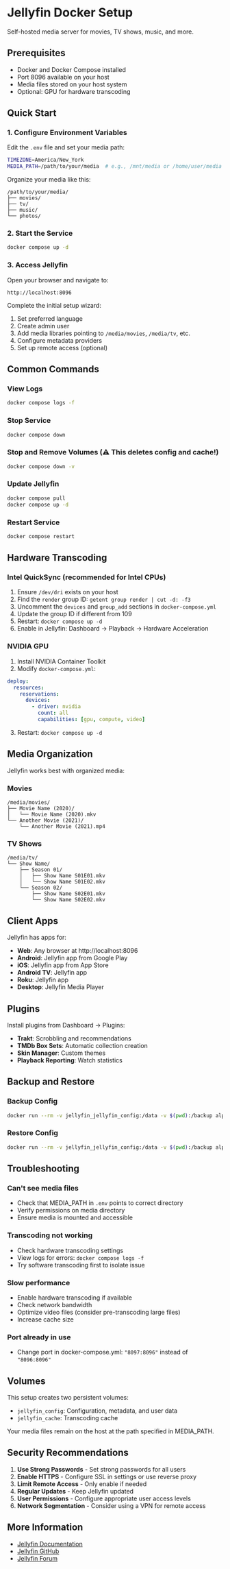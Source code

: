 # Jellyfin Docker Setup

Self-hosted media server for movies, TV shows, music, and more.

## Prerequisites

- Docker and Docker Compose installed
- Port 8096 available on your host
- Media files stored on your host system
- Optional: GPU for hardware transcoding

## Quick Start

### 1. Configure Environment Variables

Edit the `.env` file and set your media path:

```bash
TIMEZONE=America/New_York
MEDIA_PATH=/path/to/your/media  # e.g., /mnt/media or /home/user/media
```

Organize your media like this:
```
/path/to/your/media/
├── movies/
├── tv/
├── music/
└── photos/
```

### 2. Start the Service

```bash
docker compose up -d
```

### 3. Access Jellyfin

Open your browser and navigate to:
```
http://localhost:8096
```

Complete the initial setup wizard:
1. Set preferred language
2. Create admin user
3. Add media libraries pointing to `/media/movies`, `/media/tv`, etc.
4. Configure metadata providers
5. Set up remote access (optional)

## Common Commands

### View Logs
```bash
docker compose logs -f
```

### Stop Service
```bash
docker compose down
```

### Stop and Remove Volumes (⚠️ This deletes config and cache!)
```bash
docker compose down -v
```

### Update Jellyfin
```bash
docker compose pull
docker compose up -d
```

### Restart Service
```bash
docker compose restart
```

## Hardware Transcoding

### Intel QuickSync (recommended for Intel CPUs)

1. Ensure `/dev/dri` exists on your host
2. Find the `render` group ID: `getent group render | cut -d: -f3`
3. Uncomment the `devices` and `group_add` sections in `docker-compose.yml`
4. Update the group ID if different from 109
5. Restart: `docker compose up -d`
6. Enable in Jellyfin: Dashboard → Playback → Hardware Acceleration

### NVIDIA GPU

1. Install NVIDIA Container Toolkit
2. Modify `docker-compose.yml`:
```yaml
deploy:
  resources:
    reservations:
      devices:
        - driver: nvidia
          count: all
          capabilities: [gpu, compute, video]
```
3. Restart: `docker compose up -d`

## Media Organization

Jellyfin works best with organized media:

### Movies
```
/media/movies/
├── Movie Name (2020)/
│   └── Movie Name (2020).mkv
└── Another Movie (2021)/
    └── Another Movie (2021).mp4
```

### TV Shows
```
/media/tv/
└── Show Name/
    ├── Season 01/
    │   ├── Show Name S01E01.mkv
    │   └── Show Name S01E02.mkv
    └── Season 02/
        ├── Show Name S02E01.mkv
        └── Show Name S02E02.mkv
```

## Client Apps

Jellyfin has apps for:
- **Web**: Any browser at http://localhost:8096
- **Android**: Jellyfin app from Google Play
- **iOS**: Jellyfin app from App Store
- **Android TV**: Jellyfin app
- **Roku**: Jellyfin app
- **Desktop**: Jellyfin Media Player

## Plugins

Install plugins from Dashboard → Plugins:
- **Trakt**: Scrobbling and recommendations
- **TMDb Box Sets**: Automatic collection creation
- **Skin Manager**: Custom themes
- **Playback Reporting**: Watch statistics

## Backup and Restore

### Backup Config
```bash
docker run --rm -v jellyfin_jellyfin_config:/data -v $(pwd):/backup alpine tar czf /backup/jellyfin_config_backup.tar.gz -C /data .
```

### Restore Config
```bash
docker run --rm -v jellyfin_jellyfin_config:/data -v $(pwd):/backup alpine tar xzf /backup/jellyfin_config_backup.tar.gz -C /data
```

## Troubleshooting

### Can't see media files
- Check that MEDIA_PATH in `.env` points to correct directory
- Verify permissions on media directory
- Ensure media is mounted and accessible

### Transcoding not working
- Check hardware transcoding settings
- View logs for errors: `docker compose logs -f`
- Try software transcoding first to isolate issue

### Slow performance
- Enable hardware transcoding if available
- Check network bandwidth
- Optimize video files (consider pre-transcoding large files)
- Increase cache size

### Port already in use
- Change port in docker-compose.yml: `"8097:8096"` instead of `"8096:8096"`

## Volumes

This setup creates two persistent volumes:
- `jellyfin_config`: Configuration, metadata, and user data
- `jellyfin_cache`: Transcoding cache

Your media files remain on the host at the path specified in MEDIA_PATH.

## Security Recommendations

1. **Use Strong Passwords** - Set strong passwords for all users
2. **Enable HTTPS** - Configure SSL in settings or use reverse proxy
3. **Limit Remote Access** - Only enable if needed
4. **Regular Updates** - Keep Jellyfin updated
5. **User Permissions** - Configure appropriate user access levels
6. **Network Segmentation** - Consider using a VPN for remote access

## More Information

- [Jellyfin Documentation](https://jellyfin.org/docs/)
- [Jellyfin GitHub](https://github.com/jellyfin/jellyfin)
- [Jellyfin Forum](https://forum.jellyfin.org/)

